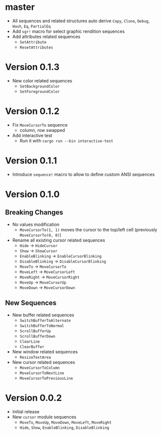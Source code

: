 # master

* All sequences and related structures auto derive `Copy`, `Clone`, `Debug`, `Hash`, `Eq`, `PartialEq`
* Add `sgr!` macro for select graphic rendition sequences
* Add attributes related sequences
  * `SetAttribute`
  * `ResetAttributes`

# Version 0.1.3

* New color related sequences
  * `SetBackgroundColor`
  * `SetForegroundColor`

# Version 0.1.2

* Fix `MoveCursorTo` sequence
  * column, row swapped
* Add interactive test
  * Run it with `cargo run --bin interactive-test` 

# Version 0.1.1

* Introduce `sequence!` macro to allow to define custom ANSI sequences 

# Version 0.1.0
  
## Breaking Changes

- No values modification
  - `MoveCursorTo(1, 1)` moves the cursor to the top/left cell
    (previously `MoveCursorTo(0, 0)`)
- Rename all existing cursor related sequences
  - `Hide` -> `HideCursor`
  - `Show` -> `ShowCursor`
  - `EnableBlinking` -> `EnableCursorBlinking`
  - `DisableBlinking` -> `DisableCursorBlinking`
  - `MoveTo` -> `MoveCursorTo`
  - `MoveLeft` -> `MoveCursorLeft`
  - `MoveRight` -> `MoveCursorRight`
  - `MoveUp` -> `MoveCursorUp`
  - `MoveDown` -> `MoveCursorDown`

## New Sequences

- New buffer related sequences
  - `SwitchBufferToAlternate`
  - `SwitchBufferToNormal`
  - `ScrollBufferUp`
  - `ScrollBufferDown`
  - `ClearLine`
  - `ClearBuffer`
- New window related sequences
  - `ResizeTextArea`
- New cursor related sequences
  - `MoveCursorToColumn`
  - `MoveCursorToNextLine`
  - `MoveCursorToPreviousLine`
  
# Version 0.0.2

- Initial release
- New `cursor` module sequences 
  - `MoveTo`, `MoveUp`, `MoveDown`, `MoveLeft`, `MoveRight`
  - `Hide`, `Show`, `EnableBlinking`, `DisableBlinking`

